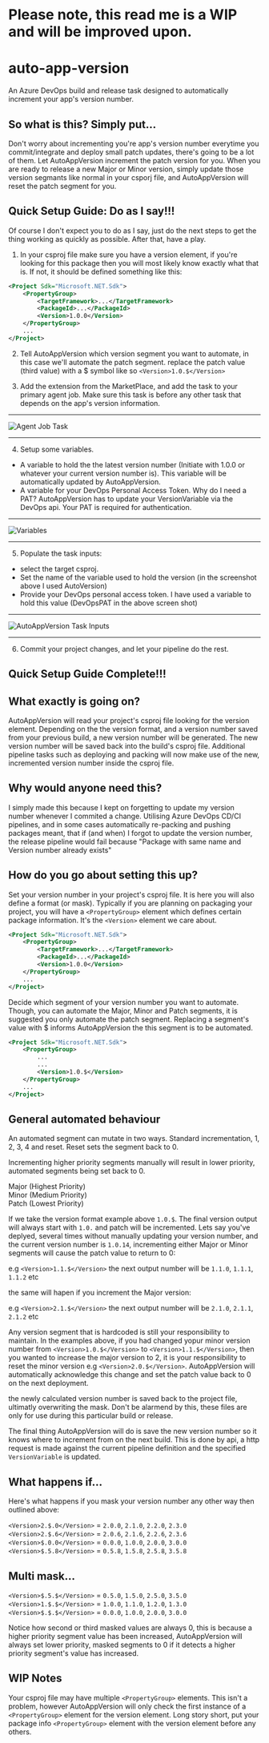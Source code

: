 # Please note, this read me is a WIP and will be improved upon.

# auto-app-version
An Azure DevOps build and release task designed to automatically increment your app's version number.  
  
## So what is this? Simply put...
Don't worry about incrementing you're app's version number everytime you commit/integrate and deploy small patch updates, there's going to be a lot of them. Let AutoAppVersion increment the patch version for you. When you are ready to release a new Major or Minor version, simply update those version segmants like normal in your csporj file, and AutoAppVersion will reset the patch segment for you.
  
## Quick Setup Guide: Do as I say!!!
Of course I don't expect you to do as I say, just do the next steps to get the thing working as quickly as possible. After that, have a play.
  
1. In your csproj file make sure you have a version element, if you're looking for this package then you will most likely know exactly what that is. If not, it should be defined something like this:  
  
```xml
<Project Sdk="Microsoft.NET.Sdk">
    <PropertyGroup>
        <TargetFramework>...</TargetFramework>
        <PackageId>...</PackageId>
        <Version>1.0.0</Version>
    </PropertyGroup>
    ...
</Project>
```
  
2. Tell AutoAppVersion which version segment you want to automate, in this case we'll automate the patch segment. replace the patch value (third value) with a $ symbol like so `<Version>1.0.$</Version>`  
  
3. Add the extension from the MarketPlace, and add the task to your primary agent job. Make sure this task is before any other task that depends on the app's version information.  
  
---  
  
![Agent Job Task](https://github.com/ThatBlokeCalledJay/auto-app-version/blob/master/Resources/task.png?raw=true "Agent job task")
  
---  
  
4. Setup some variables.  
  * A variable to hold the the latest version number (Initiate with 1.0.0 or whatever your current version number is). This variable will be automatically updated by AutoAppVersion.  
  * A variable for your DevOps Personal Access Token. Why do I need a PAT? AutoAppVersion has to update your VersionVariable via the DevOps api. Your PAT is required for authentication.
  
  
---  
  
![Variables](https://github.com/ThatBlokeCalledJay/auto-app-version/blob/master/Resources/variables.png?raw=true "Variables")  
  
---  
  
  
5. Populate the task inputs:  
* select the target csproj.  
* Set the name of the variable used to hold the version (in the screenshot above I used AutoVersion)  
* Provide your DevOps personal access token. I have used a variable to hold this value (DevOpsPAT in the above screen shot)  
  
---
  
![AutoAppVersion Task Inputs](https://github.com/ThatBlokeCalledJay/auto-app-version/blob/master/Resources/inputs.png?raw=true "AutoAppVersion task inputs")  
  
---
  
6. Commit your project changes, and let your pipeline do the rest.
  
## Quick Setup Guide Complete!!!
  
## What exactly is going on?  
AutoAppVersion will read your project's csproj file looking for the version element. Depending on the the version format, and a version number saved from your previous build, a new version number will be generated. The new version number will be saved back into the build's csproj file. Additional pipeline tasks such as deploying and packing will now make use of the new, incremented version number inside the csproj file.  
  
## Why would anyone need this?
I simply made this because I kept on forgetting to update my version number whenever I commited a change. Utilising Azure DevOps CD/CI pipelines, and in some cases automatically re-packing and pushing packages meant, that if (and when) I forgot to update the version number, the release pipeline would fail because "Package with same name and Version number already exists"

## How do you go about setting this up?
Set your version number in your project's csproj file. It is here you will also define a format (or mask). Typically if you are planning on packaging your project, you will have a `<PropertyGroup>` element which defines certain package information. It's the `<Version>` element we care about.
  
```xml
<Project Sdk="Microsoft.NET.Sdk">
    <PropertyGroup>
        <TargetFramework>...</TargetFramework>
        <PackageId>...</PackageId>
        <Version>1.0.0</Version>
    </PropertyGroup>
    ...
</Project>
```
  
Decide which segment of your version number you want to automate. Though, you can automate the Major, Minor and Patch segments, it is suggested you only automate the patch segment. Replacing a segment's value with $ informs AutoAppVersion the this segment is to be automated.
  
```xml
<Project Sdk="Microsoft.NET.Sdk">
    <PropertyGroup>
        ...
        ...
        <Version>1.0.$</Version>
    </PropertyGroup>
    ...
</Project>
```
  
## General automated behaviour
  
An automated segment can mutate in two ways. Standard incrementation, 1, 2, 3, 4 and reset. Reset sets the segment back to 0.
  
Incrementing higher priority segments manually will result in lower priority, automated segments being set back to 0.
  
Major (Highest Priority)  
Minor (Medium Priority)  
Patch (Lowest Priority)  
  
If we take the version format example above `1.0.$`. The final version output will always start with `1.0.` and patch will be incremented. Lets say you've deplyed, several times without manually updating your version number, and the current version number is `1.0.14`, incrementing either Major or Minor segments will cause the patch value to return to 0:
  
e.g `<Version>1.1.$</Version>` the next output number will be `1.1.0`, `1.1.1`, `1.1.2` etc  
  
the same will hapen if you increment the Major version:  
  
e.g `<Version>2.1.$</Version>` the next output number will be `2.1.0`, `2.1.1`, `2.1.2` etc  
  
Any version segment that is hardcoded is still your responsibility to maintain. In the examples above, if you had changed yopur minor version number from `<Version>1.0.$</Version>` to `<Version>1.1.$</Version>`, then you wanted to increase the major version to 2, it is your responsibility to reset the minor version e.g `<Version>2.0.$</Version>`. AutoAppVersion will automatically acknowledge this change and set the patch value back to 0 on the next deployment.  
  
the newly calculated version number is saved back to the project file, ultimatly overwriting the mask. Don't be alarmend by this, these files are only for use during this particular build or release.  
  
The final thing AutoAppVersion will do is save the new version number so it knows where to increment from on the next build. This is done by api, a http request is made against the current pipeline definition and the specified `VersionVariable` is updated.
  
## What happens if...
Here's what happens if you mask your version number any other way then outlined above:  
  
`<Version>2.$.0</Version>` = `2.0.0`, `2.1.0`, `2.2.0`, `2.3.0`  
`<Version>2.$.6</Version>` = `2.0.6`, `2.1.6`, `2.2.6`, `2.3.6`  
`<Version>$.0.0</Version>` = `0.0.0`, `1.0.0`, `2.0.0`, `3.0.0`  
`<Version>$.5.8</Version>` = `0.5.8`, `1.5.8`, `2.5.8`, `3.5.8`  
  
## Multi mask...
`<Version>$.5.$</Version>` = `0.5.0`, `1.5.0`, `2.5.0`, `3.5.0`  
`<Version>1.$.$</Version>` = `1.0.0`, `1.1.0`, `1.2.0`, `1.3.0`  
`<Version>$.$.$</Version>` = `0.0.0`, `1.0.0`, `2.0.0`, `3.0.0`  
  
Notice how second or third masked values are always 0, this is because a higher priority segment value has been increased, AutoAppVersion will always set lower priority, masked segments to 0 if it detects a higher priority segment's value has increased.  
  
  
## WIP Notes
Your csproj file may have multiple `<PropertyGroup>` elements. This isn't a problem, however AutoAppVersion will only check the first instance of a `<PropertyGroup>` element for the version element. Long story short, put your package info `<PropertyGroup>` element with the version element before any others.
